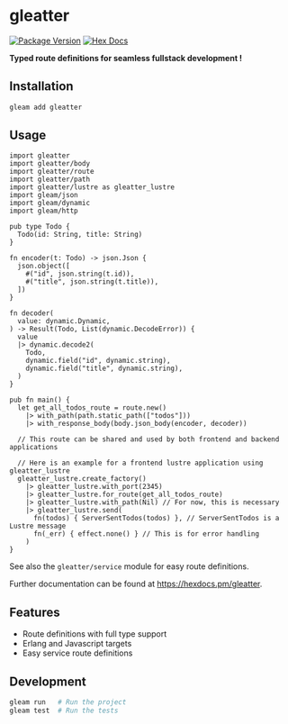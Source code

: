 # gleatter

[![Package Version](https://img.shields.io/hexpm/v/gleatter)](https://hex.pm/packages/gleatter)
[![Hex Docs](https://img.shields.io/badge/hex-docs-ffaff3)](https://hexdocs.pm/gleatter/)

**Typed route definitions for seamless fullstack development !**

## Installation

```sh
gleam add gleatter
```

## Usage

```gleam
import gleatter
import gleatter/body
import gleatter/route
import gleatter/path
import gleatter/lustre as gleatter_lustre
import gleam/json
import gleam/dynamic
import gleam/http

pub type Todo {
  Todo(id: String, title: String)
}

fn encoder(t: Todo) -> json.Json {
  json.object([
    #("id", json.string(t.id)),
    #("title", json.string(t.title)),
  ])
}

fn decoder(
  value: dynamic.Dynamic,
) -> Result(Todo, List(dynamic.DecodeError)) {
  value
  |> dynamic.decode2(
    Todo,
    dynamic.field("id", dynamic.string),
    dynamic.field("title", dynamic.string),
  )
}

pub fn main() {
  let get_all_todos_route = route.new()
    |> with_path(path.static_path(["todos"]))
    |> with_response_body(body.json_body(encoder, decoder))

  // This route can be shared and used by both frontend and backend applications

  // Here is an example for a frontend lustre application using gleatter_lustre
  gleatter_lustre.create_factory()
    |> gleatter_lustre.with_port(2345)
    |> gleatter_lustre.for_route(get_all_todos_route)
    |> gleatter_lustre.with_path(Nil) // For now, this is necessary
    |> gleatter_lustre.send(
      fn(todos) { ServerSentTodos(todos) }, // ServerSentTodos is a Lustre message
      fn(_err) { effect.none() } // This is for error handling
    )
}
```

See also the `gleatter/service` module for easy route definitions.

Further documentation can be found at <https://hexdocs.pm/gleatter>.

## Features

- Route definitions with full type support
- Erlang and Javascript targets
- Easy service route definitions

## Development

```sh
gleam run   # Run the project
gleam test  # Run the tests
```

